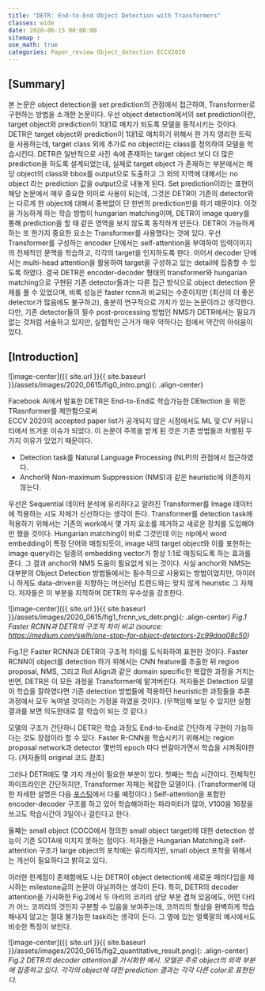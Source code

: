 ```yaml
---
title: "DETR: End-to-End Object Detection with Transformers"
classes: wide
date: 2020-06-15 00:00:00
sitemap :
use_math: true
categories: Paper_review Object_detection ECCV2020
---
```


## [Summary]
본 논문은 object detection을 set prediction의 관점에서 접근하여, Transformer로 구현하는 방법을 소개한 논문이다.
우선 object detection에서의 set prediction이란, target object와 prediction이 1대1로 매치가 되도록 모델을 동작시키는 것이다.
DETR은 target object와 prediction이 1대1로 매치하기 위해서 한 가지 영리한 트릭을 사용하는데, 
target class 외에 추가로 no object라는 class를 정의하여 모델을 학습시킨다.
DETR은 일반적으로 사진 속에 존재하는 target object 보다 더 많은 prediction을 하도록 설계되었는데, 
실제로 target object 가 존재하는 부분에서는 해당 object의 class와 bbox를 output으로 도출하고 
그 외의 지역에 대해서는 no object 라는 prediction 값을 output으로 내놓게 된다.
Set prediction이라는 표현이 해당 논문에서 매우 중요한 의미로 사용이 되는데, 그것은 DETR이 기존의 detector와는 다르게 
한 object에 대해서 중복없이 단 한번의 prediction만을 하기 때문이다.
이것을 가능하게 하는 학습 방법이 hungarian matching이며, DETR이 image query를 통해 prediction을 할 때 같은 영역을 보지 않도록 동작하게 만든다.
DETR이 가능하게 하는 또 한가지 중요한 요소는 Transformer를 사용했다는 것에 있다.
우선 Transformer를 구성하는 encoder 단에서는 self-attention을 부여하여 입력이미지의 전체적인 문맥을 학습하고, 각각의 target을 인지하도록 한다.
이어서 decoder 단에서는 multi-head attention을 활용하여 target을 구성하고 있는 detail에 집중할 수 있도록 하였다.
결국 DETR은 encoder-decoder 형태의 transformer와 hungarian matching으로 구현된 기존 detector들과는 다른 접근 방식으로 object detection 문제를 풀 수 있었으며, 
비록 성능은 faster rcnn과 비교되는 수준이지만 (최신의 더 좋은 detector가 많음에도 불구하고), 충분히 연구적으로 가치가 있는 논문이라고 생각한다.
다만, 기존 detector들의 필수 post-processing 방법인 NMS가 DETR에서는 필요가 없는 것처럼 서술하고 있지만, 실험적인 근거가 매우 약하다는 점에서 약간의 아쉬움이 있다.


## [Introduction]

![image-center]({{ site.url }}{{ site.baseurl }}/assets/images/2020_0615/fig0_intro.png){: .align-center}

Facebook AI에서 발표한 DETR은 End-to-End로 학습가능한 DEtection 을 위한 TRasnformer를 제안함으로써  
ECCV 2020의 accepted paper list가 공개되지 않은 시점에서도 ML 및 CV 커뮤니티에서 뜨거운 이슈가 되었다.
이 논문이 주목을 받게 된 것은 기존 방법들과 차별된 두 가지 이유가 있었기 때문이다.

- Detection task를 Natural Language Processing (NLP)의 관점에서 접근하였다.
- Anchor와 Non-maximum Suppression (NMS)과 같은 heuristic에 의존하지 않는다.

우선은 Sequential 데이터 분석에 유리하다고 알려진 Transformer를 Image 데이터에 적용하는 시도 자체가 신선하다는 생각이 든다.
Transformer를 detection task에 적용하기 위해서는 기존의 work에서 몇 가지 요소를 제거하고 새로운 장치를 도입해야만 했을 것이다.
Hungarian matching이 바로 그것인데 이는 nlp에서 word embedding이 특정 단어와 매칭되듯이, image 내의 target object와 이를 표현하는 image query라는 일종의 embedding vector가 항상 1:1로 매칭되도록 하는 효과를 준다. 그 결과 anchor와 NMS 도움이 필요없게 되는 것이다.
사실 anchor와 NMS는 대부분의 Object Detection 방법들에서는 필수적으로 사용되는 방법이었지만,
 아이러니 하게도 data-driven을 지향하는 머신러닝 트렌드와는 맞지 않게 heuristic 그 자체다.
 저자들은 이 부분을 지적하며 DETR의 우수성을 강조한다.

![image-center]({{ site.url }}{{ site.baseurl }}/assets/images/2020_0615/fig1_frcnn_vs_detr.png){: .align-center}
*Fig.1 Faster RCNN과 DETR의 구조적 차이 비교 (source: https://medium.com/swlh/one-stop-for-object-detectors-2c99daa08c50)*

Fig.1은 Faster RCNN과 DETR의 구조적 차이를 도식화하여 표현한 것이다. 
Faster RCNN이 object를 detection 하기 위해서는 CNN feature를 추출한 뒤 region proposal, NMS, 그리고 RoI Align과 같은 domain specific한 복잡한 과정을 거치는 반면,
DETR은 이 모든 과정을 Transformer에 맡겨버린다. 
저자들은 Detection 모델이 학습을 잘하였다면 기존 detection 방법들에 적용하던 heuristic한 과정들을 추론 과정에서 모두 녹여낼 것이라는 가정을 하였을 것이다.
(무책임해 보일 수 있지만 실험 결과를 보면 의도한대로 잘 학습이 되는 것 같다.)

모델의 구조가 간단하니 DETR은 학습 과정도 End-to-End로 간단하게 구현이 가능하다는 것도 장점이라 할 수 있다.
Faster R-CNN을 학습시키기 위해서는 region proposal network과 detector 몇번의 epoch 마다 번갈아가면서 학습을 시켜줘야한다. (저자들의 original 코드 참조)

그러나 DETR에도 몇 가지 개선이 필요한 부분이 있다.
첫째는 학습 시간이다. 전체적인 파이프라인은 간단하지만, Transformer 자체는 복잡한 모델이다. (Transformer에 대한 자세한 설명은 다음 [포스팅](/_posts/2020-06-19-tech-post.md)에서 다룰 예정이다.)
Self-attention을 포함한 encoder-decoder 구조를 하고 있어 학습해야하는 파라미터가 많아, V100을 16장을 쓰고도 학습시간이 3일이나 걸린다고 한다.

둘째는 small object (COCO에서 정의한 small object target)에 대한 detection 성능이 기존 SOTA에 미치지 못하는 점이다. 저자들은 Hungarian Matching과 self-attention 구조가 large object의 포착에는 유리하지만, small object 포착을 위해서는 개선이 필요하다고 밝히고 있다.

이러한 한계점이 존재함에도 나는 DETR이 object detection에 새로운 패러다임을 제시하는 milestone급의 논문이 아닐까하는 생각이 든다.
특히, DETR의 decoder attention을 가시화한 Fig.2에서 두 마리의 코끼리 상당 부분 겹쳐 있음에도, 
어떤 다리가 어느 코끼리의 것인지 구분할 수 있음을 보여주는데, 코끼리의 형상을 완벽하게 학습해내지 않고는 절대 불가능한 task라는 생각이 든다.
그 옆에 있는 얼룩말의 예시에서도 비슷한 특징이 보인다.

![image-center]({{ site.url }}{{ site.baseurl }}/assets/images/2020_0615/fig2_quantitative_result.png){: .align-center}
*Fig.2 DETR의 decoder attention을 가시화한 예시. 모델은 주로 object의 외곽 부분에 집중하고 있다. 각각의 object에 대한 prediction 결과는 각각 다른 color로 표현된다.*

<!-- 이제 DETR을 조금 더 깊이 들여다 보도록 하겠다.

<!-- # <u>Object detection == direct set prediction</u>

저자들은 object detection 문제는 bounding box 좌표와 class label을 한꺼번에 맞춰야하는 set prediction 문제인데,
기존의 방법들이 많은 수의 proposal과 anchor를 통한 indirect set prediction을 하다보니 모델이 복잡해지고, 
후처리 방법에 모델의 성능이 많은 영향을 받을 수 밖에 없음을 시사하였다.
따라서 이러한 한계를 극복하기 위해서는 direct set prediction이 필수적이다.
이런 생각에서 시작된 모델이 DETR이다. -->

<!-- # DETR 모델의 pipeline

저자들은 DETR 모델이 잘 동작 할 수 있게하기 위해 3가지 중요한 요소를 설계한다.. -->


<!-- ![image-center]({{ site.url }}{{ site.baseurl }}/assets/images/2020_0615/fig3_pipeline.png){: .align-center}
*Fig.3 DETR의 pipeline*

앞서 언급한 것처럼 DETR은 CNN과 Transformer의 조합만으로 Anchor나 NMS의 도움없이 object을 검출해낸다. 
이것이 가능한 것은 모델 학습에 Hungarian Algorithm을 적용하기 때문인데, 
이는 ground truth box와 predicted box가 1대1로 매칭되도록 하여 한 target에 대하여 중복하여 prediction하는 경우를 배제시키기 때문이다.
만약 학습 과정에서 target object를 중복하여 prediction 하게 된다면, 상대적으로 matching 점수가 낮은 predicted box를 'no object' class와 매칭하게 된다.
이런 과정을 학습시 반복하다보면 모델은 자연스럽게 한 물체에 대하여 중복하여 prediction하지 않을 수 있게 된다.

DETR은 모델의 검출 성능을 올리기 위해 한 가지 장치를 더 적용 한다.
그것은 Generalized IoU loss (GIoU loss)이며, 단순히 bounding box의 좌표에 대하여 l1 loss를 적용하였을때보다 훨씬 더 tight 한 boundary의 포착이 가능하도록 한다.
(GIoU에 대한 내용은 후에 다시 다루도록 하겠다.) -->


<!-- # Object detection set prediction loss  -->
<!-- ![image-center]({{ site.url }}{{ site.baseurl }}/assets/images/2020_0615/fig4_loss.png){: .align-center}
*Fig.4 Object detection set prediction loss*


# DETR 모델의 구조
![image-center]({{ site.url }}{{ site.baseurl }}/assets/images/2020_0615/fig5_architecture.png){: .align-center}
*Fig.5 Model architecure*

# Details of DETR's Transformer
![image-center]({{ site.url }}{{ site.baseurl }}/assets/images/2020_0615/fig6_detr_transformer.png){: .align-center}
*Fig.6 Details of DETR's Transformer*

# Object queries visualzation
![image-center]({{ site.url }}{{ site.baseurl }}/assets/images/2020_0615/fig9.png){: .align-center}
*Fig.7 Object queries visualzation*

# Intermediate results
![image-center]({{ site.url }}{{ site.baseurl }}/assets/images/2020_0615/fig7.png){: .align-center}

# Quantitative results
![image-center]({{ site.url }}{{ site.baseurl }}/assets/images/2020_0615/fig.11.png){: .align-center}

# Effect of NMS
![image-center]({{ site.url }}{{ site.baseurl }}/assets/images/2020_0615/fig8.png){: .align-center}

# Panoptic segmentation results
![image-center]({{ site.url }}{{ site.baseurl }}/assets/images/2020_0615/fig10.png){: .align-center} -->



<!-- 위의 두 방법을 한 수식으로 표현하면 다음과 같다.

... 작성중

흥미롭게도 위의 수식은 bipartite matching을 위해서 사용되며,

loss term은 아래와 같다.

... TBU